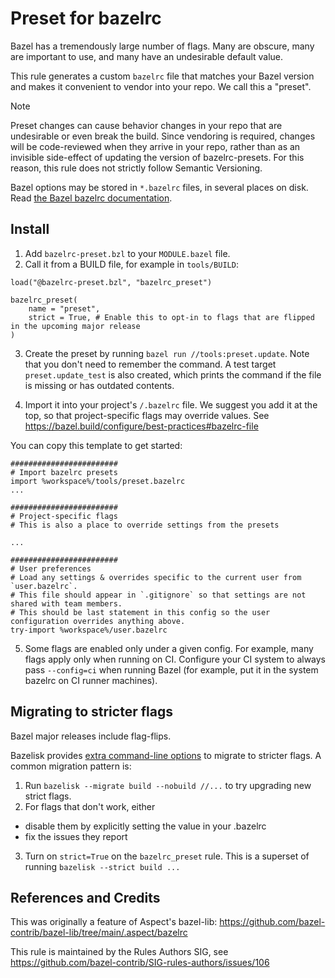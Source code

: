 # Preset for bazelrc

Bazel has a tremendously large number of flags.
Many are obscure, many are important to use, and many have an undesirable default value.

This rule generates a custom `bazelrc` file that matches your Bazel version and makes it convenient to vendor into your repo.
We call this a "preset".

> [!NOTE]
> Preset changes can cause behavior changes in your repo that are undesirable or even break the build.
> Since vendoring is required, changes will be code-reviewed when they arrive in your repo, rather than as an invisible side-effect of updating the version of bazelrc-presets.
> For this reason, this rule does not strictly follow Semantic Versioning.

Bazel options may be stored in `*.bazelrc` files, in several places on disk.
Read [the Bazel bazelrc documentation](https://bazel.build/run/bazelrc).

## Install

1. Add `bazelrc-preset.bzl` to your `MODULE.bazel` file.
2. Call it from a BUILD file, for example in `tools/BUILD`:

```starlark
load("@bazelrc-preset.bzl", "bazelrc_preset")

bazelrc_preset(
    name = "preset",
    strict = True, # Enable this to opt-in to flags that are flipped in the upcoming major release
)
```

3. Create the preset by running `bazel run //tools:preset.update`.
Note that you don't need to remember the command.
A test target `preset.update_test` is also created, which prints the command if the file is missing or has outdated contents.

4. Import it into your project's `/.bazelrc` file.
We suggest you add it at the top, so that project-specific flags may override values.
See https://bazel.build/configure/best-practices#bazelrc-file

You can copy this template to get started:

```
########################
# Import bazelrc presets
import %workspace%/tools/preset.bazelrc
...

########################
# Project-specific flags
# This is also a place to override settings from the presets

...

########################
# User preferences
# Load any settings & overrides specific to the current user from `user.bazelrc`.
# This file should appear in `.gitignore` so that settings are not shared with team members.
# This should be last statement in this config so the user configuration overrides anything above.
try-import %workspace%/user.bazelrc
```

5. Some flags are enabled only under a given config.
   For example, many flags apply only when running on CI.
   Configure your CI system to always pass `--config=ci` when running Bazel (for example, put it in the system bazelrc on CI runner machines).

## Migrating to stricter flags

Bazel major releases include flag-flips.

Bazelisk provides [extra command-line options](https://github.com/bazelbuild/bazelisk?tab=readme-ov-file#other-features) to migrate to stricter flags. A common migration pattern is:

1. Run `bazelisk --migrate build --nobuild //...` to try upgrading new strict flags.
2. For flags that don't work, either
  - disable them by explicitly setting the value in your .bazelrc
  - fix the issues they report
3. Turn on `strict=True` on the `bazelrc_preset` rule. This is a superset of running `bazelisk --strict build ...`

## References and Credits

This was originally a feature of Aspect's bazel-lib:
https://github.com/bazel-contrib/bazel-lib/tree/main/.aspect/bazelrc

This rule is maintained by the Rules Authors SIG, see https://github.com/bazel-contrib/SIG-rules-authors/issues/106
